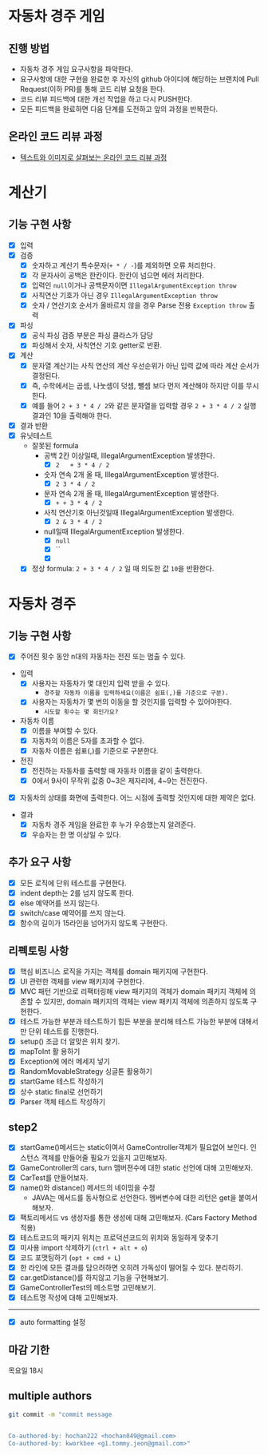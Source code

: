 # 자동차 경주 게임
## 진행 방법
* 자동차 경주 게임 요구사항을 파악한다.
* 요구사항에 대한 구현을 완료한 후 자신의 github 아이디에 해당하는 브랜치에 Pull Request(이하 PR)를 통해 코드 리뷰 요청을 한다.
* 코드 리뷰 피드백에 대한 개선 작업을 하고 다시 PUSH한다.
* 모든 피드백을 완료하면 다음 단계를 도전하고 앞의 과정을 반복한다.

## 온라인 코드 리뷰 과정
* [텍스트와 이미지로 살펴보는 온라인 코드 리뷰 과정](https://github.com/next-step/nextstep-docs/tree/master/codereview)

# 계산기

## 기능 구현 사항

- [X] 입력
- [X] 검증
  - [X] 숫자하고 계산기 특수문자(`+ * / -`)를 제외하면 오류 처리한다.
  - [X] 각 문자사이 공백은 한칸이다. 한칸이 넘으면 에러 처리한다.
  - [X] 입력인 `null`이거나 공백문자이면 `IllegalArgumentException throw`
  - [X] 사칙연산 기호가 아닌 경우 `IllegalArgumentException throw`
  - [X] 숫자 / 연산기호 순서가 올바르지 않을 경우 Parse 전용 `Exception throw` 출력 
- [X] 파싱
  - [X] 공식 파싱 검증 부분은 파싱 클라스가 담당
  - [X] 파싱해서 숫자, 사칙연산 기호 getter로 반환.
- [X] 계산
  - [X] 문자열 계산기는 사칙 연산의 계산 우선순위가 아닌 입력 값에 따라 계산 순서가 결정된다.
  - [X] 즉, 수학에서는 곱셈, 나눗셈이 덧셈, 뺄셈 보다 먼저 계산해야 하지만 이를 무시한다. 
  - [X] 예를 들어 `2 + 3 * 4 / 2`와 같은 문자열을 입력할 경우 `2 + 3 * 4 / 2` 실행 결과인 10을 출력해야 한다.
- [X] 결과 반환
- [x] 유닛테스트
  - 잘못된 formula
    - 공백 2칸 이상일때, IllegalArgumentException 발생한다.
      - [x] `2   + 3 * 4 / 2`
    - 숫자 연속 2개 올 때, IllegalArgumentException 발생한다.
      - [x] `2 3 * 4 / 2` 
    - 문자 연속 2개 올 때, IllegalArgumentException 발생한다.
      - [x] `+ + 3 * 4 / 2` 
    - 사칙 연산기호 아닌것일때 IllegalArgumentException 발생한다.
      - [x] `2 & 3 * 4 / 2`
    - null일때 IllegalArgumentException 발생한다.
      - [x] `null`
      - [x] ``
      - [x] ` `
  - [x] 정상 formula: `2 + 3 * 4 / 2` 일 때 의도한 값 `10`을 반환한다.

# 자동차 경주

## 기능 구현 사항

- [X] 주어진 횟수 동안 n대의 자동차는 전진 또는 멈출 수 있다.
- 입력
  - [X] 사용자는 자동차가 몇 대인지 입력 받을 수 있다.
    - `경주할 자동차 이름을 입력하세요(이름은 쉼표(,)를 기준으로 구분).`
  - [X] 사용자는 자동차가 몇 번의 이동을 할 것인지를 입력할 수 있어야한다.
    - `시도할 횟수는 몇 회인가요?`
- 자동차 이름
  - [X] 이름을 부여할 수 있다.
  - [X] 자동차의 이름은 5자를 초과할 수 없다.
  - [X] 자동차 이름은 쉼표(,)를 기준으로 구분한다.
- 전진
  - [X] 전진하는 자동차를 출력할 때 자동차 이름을 같이 출력한다.
  - [X] 0에서 9사이 무작위 값중 0~3은 제자리에, 4~9는 전진한다.
- [X] 자동차의 상태를 화면에 출력한다. 어느 시점에 출력할 것인지에 대한 제약은 없다.
- 결과
  - [X] 자동차 경주 게임을 완료한 후 누가 우승했는지 알려준다.
  - [X] 우승자는 한 명 이상일 수 있다.

## 추가 요구 사항

- [X] 모든 로직에 단위 테스트를 구현한다.
- [X] indent depth는 2를 넘지 않도록 한다.
- [X] else 예약어를 쓰지 않는다.
- [X] switch/case 예약어를 쓰지 않는다.
- [X] 함수의 길이가 15라인을 넘어가지 않도록 구현한다.

## 리펙토링 사항

- [x] 핵심 비즈니스 로직을 가지는 객체를 domain 패키지에 구현한다.
- [x] UI 관련한 객체를 view 패키지에 구현한다.
- [x] MVC 패턴 기반으로 리팩터링해 view 패키지의 객체가 domain 패키지 객체에 의존할 수 있지만, domain 패키지의 객체는 view 패키지 객체에 의존하지 않도록 구현한다.
- [x] 테스트 가능한 부분과 테스트하기 힘든 부분을 분리해 테스트 가능한 부분에 대해서만 단위 테스트를 진행한다.
- [x] setup() 조금 더 알맞은 위치 찾기.
- [x] mapToInt 활 용하기
- [x] Exception에 에러 메세지 넣기
- [x] RandomMovableStrategy 싱글톤 활용하기
- [x] startGame 테스트 작성하기
- [x] 상수 static final로 선언하기
- [x] Parser 객체 테스트 작성하기

## step2

- [x] startGame()메서드는 static이여서 GameController객체가 필요없어 보인다. 인스턴스 객체를 만들어줄 필요가 있을지 고민해보자.
- [x] GameController의 cars, turn 맴버젼수에 대한 static 선언에 대해 고민해보자.
- [x] CarTest를 만들어보자.
- [x] name()와 distance() 메서드의 네이밍을 수정
  - JAVA는 메서드를 동사형으로 선언한다. 멤버변수에 대한 리턴은 get을 붙여서 해보자.
- [x] 팩토리메서드 vs 생성자를 통한 생성에 대해 고민해보자. (Cars Factory Method 적용)
- [x] 테스트코드의 패키지 위치는 프로덕션코드의 위치와 동일하게 맞추기
- [x] 미사용 import 삭제하기 (`ctrl + alt + o`)
- [x] 코드 포맷팅하기 (`opt + cmd + L`)
- [x] 한 라인에 모든 결과를 담으려하면 오히려 가독성이 떨어질 수 있다. 분리하기.
- [x] car.getDistance()를 하지않고 기능을 구현해보기.
- [x] GameControllerTest의 메소트명 고민해보기.
- [x] 테스트명 작성에 대해 고민해보자.

---

- [x] auto formatting 설정


## 마감 기한

목요일 18시

## multiple authors

```bash
git commit -m "commit message


Co-authored-by: hochan222 <hochan049@gmail.com>
Co-authored-by: kworkbee <g1.tommy.jeon@gmail.com>"
```